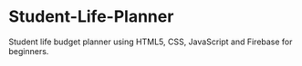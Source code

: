 # Student-Life-Planner
Student life budget planner using HTML5, CSS, JavaScript and Firebase for beginners.
